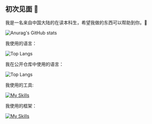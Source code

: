 ## 初次见面 👋
我是一名来自中国大陆的在读本科生，希望我做的东西可以帮助到你。🥳

![Anurag's GitHub stats](https://readmi-profile.yhw2003.top/api?username=yhw2003&show_icons=true)

我使用的语言：

![Top Langs](https://readmi-profile.yhw2003.top/api/top-langs?username=yhw2003&hide=jupyter%20notebook&layout=compact)

我在公开仓库中使用的语言：

![Top Langs](https://github-readme-stats.vercel.app/api/top-langs?username=yhw2003&hide=jupyter%20notebook&layout=compact)

我使用的工具:

[![My Skills](https://skillicons.dev/icons?i=docker,k8s,cmake,anaconda,arch,cloudflare,gradle,godot,mongodb,mysql,neovim,redis,vscode,vite,wasm,arduino&theme=light)](https://skillicons.dev)

我使用的框架：

[![My Skills](https://skillicons.dev/icons?i=pinia,pytorch,qt,react,vue,rocket,spring,actix&theme=light)](https://skillicons.dev)
